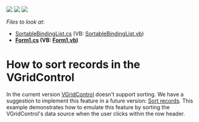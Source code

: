 <!-- default badges list -->
![](https://img.shields.io/endpoint?url=https://codecentral.devexpress.com/api/v1/VersionRange/128639097/14.2.7%2B)
[![](https://img.shields.io/badge/Open_in_DevExpress_Support_Center-FF7200?style=flat-square&logo=DevExpress&logoColor=white)](https://supportcenter.devexpress.com/ticket/details/E2014)
[![](https://img.shields.io/badge/📖_How_to_use_DevExpress_Examples-e9f6fc?style=flat-square)](https://docs.devexpress.com/GeneralInformation/403183)
<!-- default badges end -->
<!-- default file list -->
*Files to look at*:

* [SortableBindingList.cs](./CS/Q245442/Collections/SortableBindingList.cs) (VB: [SortableBindingList.vb](./VB/Q245442/Collections/SortableBindingList.vb))
* **[Form1.cs](./CS/Q245442/Form1.cs) (VB: [Form1.vb](./VB/Q245442/Form1.vb))**
<!-- default file list end -->
# How to sort records in the VGridControl


<p>In the current version <a href="http://documentation.devexpress.com/#WindowsForms/clsDevExpressXtraVerticalGridVGridControltopic">VGridControl</a> doesn't support sorting. We have a suggestion to implement this feature in a future version: <a href="https://www.devexpress.com/Support/Center/p/CS51574">Sort records</a>. This example demonstrates how to emulate this feature by sorting the VGridControl's data source when the user clicks within the row header.</p>

<br/>



